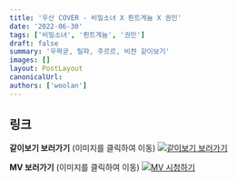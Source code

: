 ```yaml
---
title: '우산 COVER - 비밀소녀 X 뢴트게늄 X 권민'
date: '2022-06-30'
tags: ['비밀소녀', '뢴트게늄', '권민']
draft: false
summary: '우왁굳, 릴파, 주르르, 비챤 같이보기'
images: []
layout: PostLayout
canonicalUrl:
authors: ['woolan']
---
```


## 링크

**같이보기 보러가기** (이미지를 클릭하여 이동)
[![같이보기 보러가기](https://cdn.discordapp.com/attachments/1136601898116464710/1137050327938506852/logo.png)](https://cafe.naver.com/steamindiegame/6720472)

**MV 보러가기** (이미지를 클릭하여 이동)
[![MV 시청하기](https://i.ytimg.com/vi/T84CDxlwsXw/maxresdefault.jpg)](https://youtu.be/T84CDxlwsXw)
